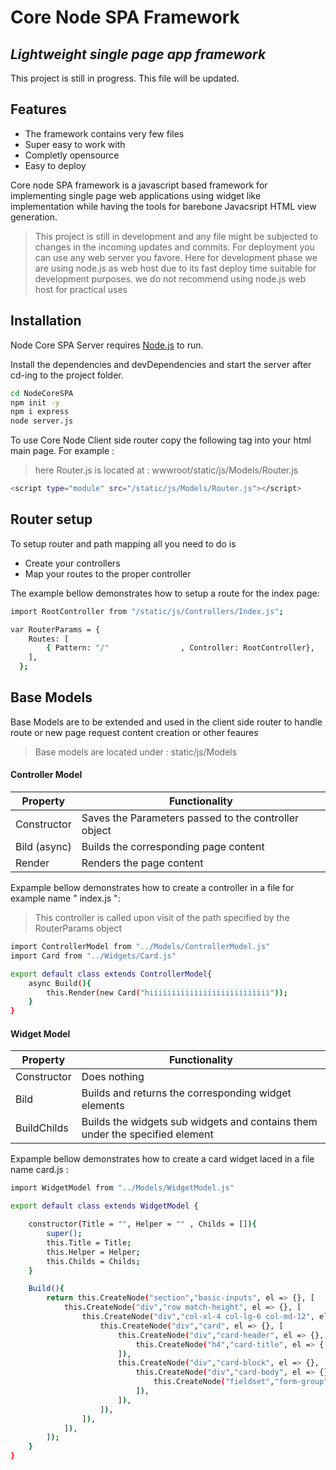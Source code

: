 # Core Node SPA Framework
## _Lightweight single page app framework_
This project is still in progress.
This file will be updated.

## Features

- The framework contains very few files
- Super easy to work with
- Completly opensource
- Easy to deploy

Core node SPA framework is a javascript based framework for implementing single page web applications
using widget like implementation while having the tools for barebone Javacsript HTML view generation.

> This project is still in development and any file might be subjected to changes
in the incoming updates and commits.
For deployment you can use any web server you favore.
Here for development phase we are using node.js as web host 
due to its fast deploy time suitable for development purposes.
we do not recommend using node.js web host for practical uses

## Installation

Node Core SPA Server requires [Node.js](https://nodejs.org/) to run.

Install the dependencies and devDependencies and start the server after cd-ing to the project folder.

```sh
cd NodeCoreSPA
npm init -y
npm i express
node server.js
```

To use Core Node Client side router copy the following tag into your html main page. For example :
> here Router.js is located at : wwwroot/static/js/Models/Router.js 

```sh
<script type="module" src="/static/js/Models/Router.js"></script>
```

## Router setup

To setup router and path mapping all you need to do is 
- Create your controllers
- Map your routes to the proper controller

The example bellow demonstrates how to setup a route for the index page:
 
```sh
import RootController from "/static/js/Controllers/Index.js";

var RouterParams = {
    Routes: [
        { Pattern: "/"                , Controller: RootController},
    ],
  };
```

## Base Models
Base Models are to be extended and used in the client side router to handle route
or new page request content creation or other feaures
> Base models are located under : static/js/Models

#### Controller Model

| Property | Functionality |
| ------ | ------ |
| Constructor | Saves the Parameters passed to the controller object |
| Bild (async) | Builds the corresponding page content |
| Render | Renders the page content |

Expample bellow demonstrates how to create a controller in a file
for example name " index.js ":
> This controller is called upon visit of the path specified
by the RouterParams object

```sh
import ControllerModel from "../Models/ControllerModel.js"
import Card from "../Widgets/Card.js"

export default class extends ControllerModel{
    async Build(){
        this.Render(new Card("hiiiiiiiiiiiiiiiiiiiiiiiiiii"));
    }
}
```

#### Widget Model

| Property | Functionality |
| ------ | ------ |
| Constructor | Does nothing |
| Bild | Builds and returns the corresponding widget elements |
| BuildChilds | Builds the widgets sub widgets and contains them under the specified element |

Expample bellow demonstrates how to create a card widget
laced in a file name card.js :

```sh
import WidgetModel from "../Models/WidgetModel.js"

export default class extends WidgetModel {

    constructor(Title = "", Helper = "" , Childs = []){
        super();
        this.Title = Title;
        this.Helper = Helper;
        this.Childs = Childs;
    }

    Build(){
        return this.CreateNode("section","basic-inputs", el => {}, [
            this.CreateNode("div","row match-height", el => {}, [
                this.CreateNode("div","col-xl-4 col-lg-6 col-md-12", el => {}, [
                    this.CreateNode("div","card", el => {}, [
                        this.CreateNode("div","card-header", el => {}, [
                            this.CreateNode("h4","card-title", el => { el.innerText = this.Title; }),
                        ]),
                        this.CreateNode("div","card-block", el => {}, [
                            this.CreateNode("div","card-body", el => {}, [
                                this.CreateNode("fieldset","form-group", el => {}, this.BuildChilds()),
                            ]),
                        ]),
                    ]),
                ]),
            ]),
        ]);
    }
}
```